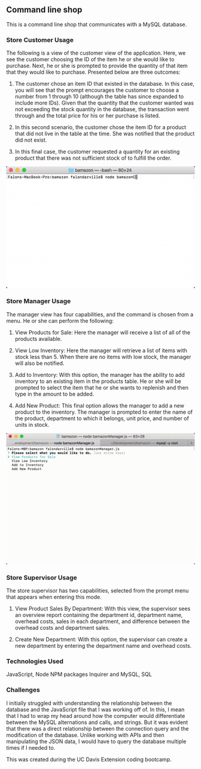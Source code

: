 ## Command line shop

This is a command line shop that communicates with a MySQL database. 

### Store Customer Usage

The following is a view of the customer view of the application. Here, we see the customer choosing the ID of the item he or she would like to purchase. Next, he or she is prompted to provide the quantity of that item that they would like to purchase. Presented below are three outcomes:

1. The customer chose an item ID that existed in the database. In this case, you will see that the prompt encourages the customer to choose a number from 1 through 10 (although the table has since expanded to include more IDs). Given that the quantity that the customer wanted was not exceeding the stock quantity in the database, the transaction went through and the total price for his or her purchase is listed.

2. In this second scenario, the customer chose the item ID for a product that did not live in the table at the time. She was notified that the product did not exist. 

3. In this final case, the customer requested a quantity for an existing product that there was not sufficient stock of to fulfill the order. 

![alt-text](bamazon.gif)

### Store Manager Usage

The manager view has four capabilities, and the command is chosen from a menu. He or she can perform the following:

1. View Products for Sale: Here the manager will receive a list of all of the products available.

2. View Low Inventory: Here the manager will retrieve a list of items with stock less than 5. When there are no items with low stock, the manager will also be notified.  

3. Add to Inventory: With this option, the manager has the ability to add inventory to an existing item in the products table. He or she will be prompted to select the item that he or she wants to replenish and then type in the amount to be added. 

4. Add New Product: This final option allows the manager to add a new product to the inventory. The manager is prompted to enter the name of the product, department to which it belongs, unit price, and number of units in stock.

![alt-text](manager.gif)

### Store Supervisor Usage

The store supervisor has two capabilities, selected from the prompt menu that appears when entering this mode. 

1. View Product Sales By Department: With this view, the supervisor sees an overview report containing the department id, department name, overhead costs, sales in each department, and difference between the overhead costs and department sales. 

2. Create New Department: With this option, the supervisor can create a new department by entering the department name and overhead costs. 

### Technologies Used

JavaScript, Node NPM packages Inquirer and MySQL, SQL

### Challenges 

I initially struggled with understanding the relationship between the database and the JavaScript file that I was working off of. In this, I mean that I had to wrap my head around how the computer would differentiate between the MySQL alternations and calls, and strings. But it was evident that there was a direct relationship between the connection query and the modification of the database. Unlike working with APIs and then manipulating the JSON data, I would have to query the database multiple times if I needed to. 

This was created during the UC Davis Extension coding bootcamp.